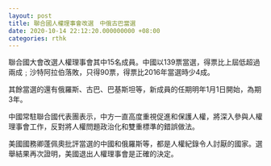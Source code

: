 ```yaml
---
layout: post
title: 聯合國人權理事會改選　中俄古巴當選
date: 2020-10-14 22:12:20.000000000 +08:00
categories: rthk
---
```


聯合國大會改選人權理事會其中15名成員。中國以139票當選，得票比上屆低超過兩成﹔沙特阿拉伯落敗，只得90票，得票比2016年當選時少4成。

其餘當選的還有俄羅斯、古巴、巴基斯坦等，新成員的任期明年1月1日開始，為期3年。

中國常駐聯合國代表團表示，中方一直高度重視促進和保護人權，將深入參與人權理事會工作，反對將人權問題政治化和雙重標準的錯誤做法。

美國國務卿蓬佩奧批評當選的中國和俄羅斯等，都是人權紀錄令人討厭的國家。選舉結果再次證明，美國退出人權理事會是正確的決定。
